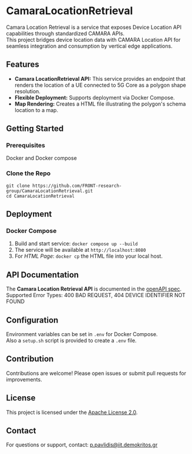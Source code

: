 # CamaraLocationRetrieval
Camara Location Retrieval is a service that exposes Device Location API capabilities through standardized CAMARA APIs.   
This project bridges device location data with CAMARA Location API for seamless integration and consumption by vertical edge applications.

## Features

- **Camara LocationRetrieval API:** This service provides an endpoint that renders the location of a UE connected to 5G Core as a polygon shape resolution.  
- **Flexible Deployment:** Supports deployment via Docker Compose.
- **Map Rendering:** Creates a HTML file illustrating the polygon's schema location to a map.

## Getting Started
### Prerequisites
Docker and Docker compose

### Clone the Repo
```
git clone https://github.com/FRONT-research-group/CamaraLocationRetrieval.git
cd CamaraLocationRetrieval
```

## Deployment
### Docker Compose
1. Build and start service:
   `docker compose up --build`
2. The service will be available at `http://localhost:8080`
3. For *HTML Page*: `docker cp` the HTML file into your local host.

## API Documentation
The **Camara Location Retrieval API** is documented in the [openAPI spec](https://github.com/FRONT-research-group/CamaraLocationRetrieval/blob/main/location_retrieval_openapi.yaml).\
Supported Error Types: 400 BAD REQUEST, 404 DEVICE IDENTIFIER NOT FOUND

## Configuration
Environment variables can be set in `.env` for Docker Compose.\
Also a `setup.sh` script is provided to create a `.env` file.

## Contribution
Contributions are welcome! Please open issues or submit pull requests for improvements.

## License
This project is licensed under the [Apache License 2.0](https://github.com/FRONT-research-group/CamaraLocationRetrieval/blob/main/LICENSE).

## Contact
For questions or support, contact: p.pavlidis@iit.demokritos.gr



